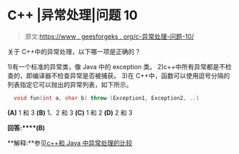 # C++ |异常处理|问题 10

> 原文:[https://www . geesforgeks . org/c-异常处理-问题-10/](https://www.geeksforgeeks.org/c-exception-handling-question-10/)

关于 C++中的异常处理，以下哪一项是正确的？

1)有一个标准的异常类，像 Java 中的 exception 类。
2)c++中所有异常都是不检查的，即编译器不检查异常是否被捕获。
3)在 C++中，函数可以使用逗号分隔的列表指定它可以抛出的异常列表，如下所示。

```cpp
  void fun(int a, char b) throw (Exception1, Exception2, ..) 
```

**(A)** 1 和 3
**(B)** 1、2 和 3
**(C)** 1 和 2
**(D)** 2 和 3

**回答:****(B)**

**解释:**参见[c++和 Java 中异常处理的比较](https://www.geeksforgeeks.org/comparison-of-exception-handling-in-c-and-java/)